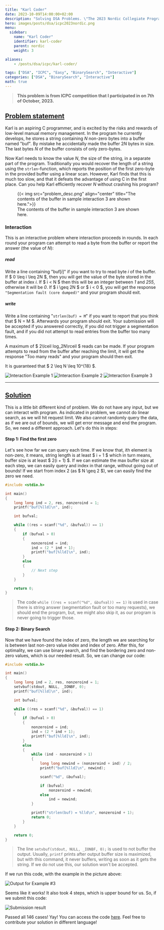 ```yaml
---
title: "Karl Coder"
date: 2023-10-09T14:00:00+02:00
description: "Solving DSA Problems. \"The 2023 Nordic Collegiate Programming Contest\": Problem K"
hero: images/posts/dsa/icpc2023nordic.png
menu:
  sidebar:
    name: "Karl Coder"
    identifier: karl-coder
    parent: nordic
    weight: 3

aliases:
    - /posts/dsa/icpc/karl-coder/

tags: ["DSA", "ICPC", "Easy", "BinarySearch", "Interactive"]
categories: ["DSA", "BinarySearch", "Interactive"]
math: true
---
```


> **This problem is from ICPC competition that I participated in on 7th of October, 2023.**

## [Problem statement](https://ncpc23.kattis.com/contests/ncpc23/problems/karlcoder)

Karl is an aspiring C programmer, and is excited by the risks and rewards of low-level manual memory management. In the program he currently develops, he stores a string containing *N* non-zero bytes into a buffer named "buf". By mistake he accidentally made the buffer 2*N* bytes in size. The last bytes *N* of the buffer consists of only zero-bytes.

Now Karl needs to know the value *N*, the size of the string, in a separate part of the program. Traditionally you would recover the length of a string using the `strlen`-function, which reports the position of the first zero-byte in the provided buffer using a linear scan. However, Karl finds that this is much too slow, and that it defeats the advantage of using C in the first place. Can you help Karl efficiently recover *N* without crashing his program?

<figure style="border: none;">
    {{< img src="problem_desc.png" align="center" title="The contents of the buffer in sample interaction 3 are shown here.">}}
    <figcaption>The contents of the buffer in sample interaction 3 are shown here.</figcaption>
</figure>

### Interaction

This is an interactive problem where interaction proceeds in rounds. In each round your program can attempt to read a byte from the buffer or report the answer (the value of *N*):

##### read

Write a line containing "buf[*i*]" if you want to try to read byte *i* of the buffer. If $ 0 \leq i \leq 2N $, then you will get the value of the byte stored in the buffer at index *i*. If $ i < N $ then this will be an integer between *1* and *255*, otherwise it will be *0*. If $ i \geq 2N $ or $ i < 0 $, you will get the response `"Segmentation fault (core dumped)"` and your program should exit.

##### write

Write a line containing "`strlen(buf) = M`" if you want to report that you think that $ N = M $. Afterwards your program should exit. Your submission will be accepted if you answered correctly, if you did not trigger a segmentation fault, and if you did not attempt to read entries from the buffer too many times.

A maximum of $ 2\lceil log_2N\rceil $ reads can be made. If your program attempts to read from the buffer after reaching the limit, it will get the response "Too many reads" and your program should then exit.

It is guaranteed that $ 2 \leq N \leq 10^{18} $.

![Interaction Example 1](in1.png)
![Interaction Example 2](in2.png)
![Interaction Example 3](in3.png)

<hr>

## [Solution](https://github.com/Miradils-Blog/dsa-problems-and-solutions/tree/main/icpc/2023/The2023NordicCollegiateProgrammingContest/KarlCoder)

This is a little bit different kind of problem. We do not have any input, but we can interact with program. As indicated in problem, we cannot do linear search, as we will hit request limit. We also cannot randomly query the data, as if we are out of bounds, we will get error message and end the program. So, we need a different approach. Let's do this in steps:

#### Step 1: Find the first zero

Let's see how far we can query each time. If we know that, *i*th element is non-zero, it means, string length is at least $ i + 1 $ which in turn means, buffer size is at least $ 2(i + 1) $. If we can estimate the max buffer size at each step, we can easily query and index in that range, without going out of bounds! If we start from index 2 (as $ N \geq 2 $), we can easily find the zero we need.

```C
#include <stdio.h>

int main()
{
    long long ind = 2, res, nonzeroind = 1;
    printf("buf[%lld]\n", ind);

    int bufval;

    while ((res = scanf("%d", &bufval)) == 1)
    {
        if (bufval > 0)
        {
            nonzeroind = ind;
            ind = (2 * ind + 1);
            printf("buf[%lld]\n", ind);
        }
        else
        {
            // Next step
        }
    }

    return 0;
}
```

> The code `while ((res = scanf("%d", &bufval)) == 1)` is used in case there is string answer (segmentation fault or too many requests), we should end the program, but, we might also skip it, as our program is never going to trigger those.

#### Step 2: Binary Search

Now that we have found the index of zero, the length we are searching for is between last non-zero value index and index of zero. After this, for optimality, we can use binary search, and find the bordering zero and non-zero values, which is our needed result. So, we can change our code:

```C
#include <stdio.h>

int main()
{
    long long ind = 2, res, nonzeroind = 1;
    setvbuf(stdout, NULL, _IONBF, 0);
    printf("buf[%lld]\n", ind);

    int bufval;

    while ((res = scanf("%d", &bufval)) == 1)
    {
        if (bufval > 0)
        {
            nonzeroind = ind;
            ind = (2 * ind + 1);
            printf("buf[%lld]\n", ind);
        }
        else
        {
            while (ind - nonzeroind > 1)
            {
                long long newind = (nonzeroind + ind) / 2;
                printf("buf[%lld]\n", newind);

                scanf("%d", &bufval);

                if (bufval)
                    nonzeroind = newind;
                else
                    ind = newind;
            }

            printf("strlen(buf) = %lld\n", nonzeroind + 1);
            return 0;
        }
    }

    return 0;
}
```

> The line `setvbuf(stdout, NULL, _IONBF, 0);` is used to not buffer the output. Usually, `printf` prints after output buffer size is maximized, but with this command, it never buffers, writing as soon as it gets the string. If we do not use this, our solution won't be accepted.

If we run this code, with the example in the picture above:

![Output for Example #3](output.png)

Seems like it works! It also took 4 steps, which is upper bound for us. So, if we submit this code:

![Submission result](submission_result.png)

Passed all 146 cases! Yay! You can access the code [here](https://github.com/Miradils-Blog/dsa-problems-and-solutions/tree/main/icpc/2023/The2023NordicCollegiateProgrammingContest/KarlCoder). Feel free to contribute your solution in different language!
